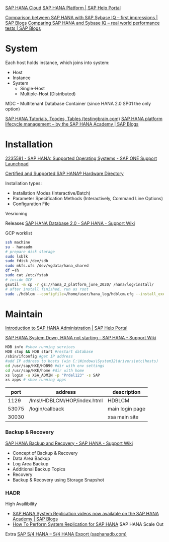 [SAP HANA Cloud](https://www.sap.com/products/technology-platform/hana.html)
[SAP HANA Platform | SAP Help Portal](https://help.sap.com/docs/SAP_HANA_PLATFORM)

[Comparison between SAP HANA with SAP Sybase IQ – first impressions | SAP Blogs](https://blogs.sap.com/2013/09/25/comparison-between-sap-hana-with-sap-sybase-iq-first-impressions/)
[Comparing SAP HANA and Sybase IQ – real world performance tests | SAP Blogs](https://blogs.sap.com/2013/11/25/comparing-sap-hana-and-sybase-iq-real-world-performance-tests/)



# System

Each host holds instance, which joins into system:

- Host
- Instance
- System
	- Single-Host
	- Multiple-Host (Distributed)

MDC - Multitenant Database Container (since HANA 2.0 SP01 the only option)

[SAP HANA Tutorials, Tcodes, Tables (testingbrain.com)](https://www.testingbrain.com/sap/help/sap-hana-tutorial.html)
[SAP HANA platform lifecycle management – by the SAP HANA Academy | SAP Blogs](https://blogs.sap.com/2018/01/30/sap-hana-platform-lifecycle-management-by-the-sap-hana-academy/)


# Installation

[2235581 - SAP HANA: Supported Operating Systems - SAP ONE Support Launchpad](https://launchpad.support.sap.com/#/notes/2235581)

[Certified and Supported SAP HANA® Hardware Directory](https://www.sap.com/dmc/exp/2014-09-02-hana-hardware/enEN/#/solutions?filters=v:deCertified)

Installation types:

- Installation Modes (Interactive/Batch)
- Parameter Specification Methods (Interactively, Command Line Options)
- Configuration File

Vesrioning 

Releases
[SAP HANA Database 2.0 - SAP HANA - Support Wiki](https://wiki.scn.sap.com/wiki/display/SAPHANA/SAP+HANA+Database+2.0)


GCP worklist

```sh
ssh machine
su - hanaadm
# prepare disk storage
sudo lsblk
sudo fdisk /dev/sdb
sudo mkfs.xfs /dev/vgdata/hana_shared
df –Th
sudo cat /etc/fstab
# inside GCP
gsutil -m cp -r gs://hana_2_platform_june_2020/ /hana/log/install/
# after install finished, run as root
sudo ./hdblcm --configfile=/home/user/hana_log/hdblcm.cfg --install_execution_mode=optimized
```



# Maintain

[Introduction to SAP HANA Administration | SAP Help Portal](https://help.sap.com/docs/SAP_HANA_PLATFORM/6b94445c94ae495c83a19646e7c3fd56/bd394568bb571014a11fd729973e9843.html?version=2.0.00)

[SAP HANA System Down, HANA not starting - SAP HANA - Support Wiki](https://wiki.scn.sap.com/wiki/display/SAPHANA/SAP+HANA+System+Down%2C+HANA+not+starting)


```sh
HDB info #show running services  
HDB stop && HDB start #restart database  
/sbin/ifconfig #get IP address  
#add IP address to hosts (win C:\Windows\System32\drivers\etc\hosts)  
cd /usr/sap/HXE/HDB90 #dir with env settings  
cd /usr/sap/HXE/home #dir with home  
xs login -u XSA_ADMIN -p "Prdel123" -s SAP  
xs apps # show running apps
```


| port | address |  description  | 
| --- | --- | --- |
|  1129 | /lmsl/HDBLCM/HOP/index.html | HDBLCM |
| 53075 | /login/callback | main login page |
| 30030 |  | xsa main site |


### Backup & Recovery

[SAP HANA Backup and Recovery - SAP HANA - Support Wiki](https://wiki.scn.sap.com/wiki/display/SAPHANA/SAP+HANA+Backup+and+Recovery)

- Concept of Backup & Recovery
- Data Area Backup
- Log Area Backup
- Additional Backup Topics
- Recovery
- Backup & Recovery using Storage Snapshot


### HADR

High Availibility
- [SAP HANA System Replication videos now available on the SAP HANA Academy | SAP Blogs](https://blogs.sap.com/2015/05/19/sap-hana-system-replication/)
- [How To Perform System Replication for SAP HANA](https://www.sap.com/documents/2013/10/26c02b58-5a7c-0010-82c7-eda71af511fa.html)
SAP HANA Scale Out


Extra
[SAP S/4 HANA – S/4 HANA Export (saphanadb.com)](http://saphanadb.com/?lang=en)
